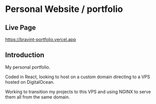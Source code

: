 # Personal Website / portfolio
## Live Page

https://bravint-portfolio.vercel.app

## Introduction

My personal portfolio.

Coded in React, looking to host on a custom domain directing to a VPS hosted on DigitalOcean.

Working to transition my projects to this VPS and using NGINX to serve them all from the same domain.